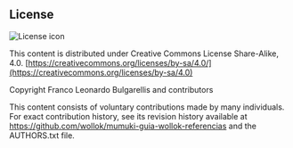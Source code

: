 ## License
![License icon](https://licensebuttons.net/l/by-sa/3.0/88x31.png)

This content is distributed under Creative Commons License Share-Alike, 4.0. [https://creativecommons.org/licenses/by-sa/4.0/](https://creativecommons.org/licenses/by-sa/4.0)

Copyright Franco Leonardo Bulgarellis and contributors

This content consists of voluntary contributions made by many
individuals. For exact contribution history, see its revision history
available at https://github.com/wollok/mumuki-guia-wollok-referencias and the AUTHORS.txt file.

